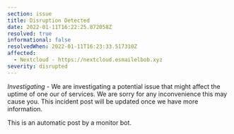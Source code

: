 ```yaml
---
section: issue
title: Disruption Detected
date: 2022-01-11T16:22:25.872058Z
resolved: true
informational: false
resolvedWhen: 2022-01-11T16:23:33.517310Z
affected:
  - Nextcloud - https://nextcloud.esmailelbob.xyz
severity: disrupted
---
```

*Investigating* - We are investigating a potential issue that might affect the uptime of one our of services. We are sorry for any inconvenience this may cause you. This incident post will be updated once we have more information.

This is an automatic post by a monitor bot.
        